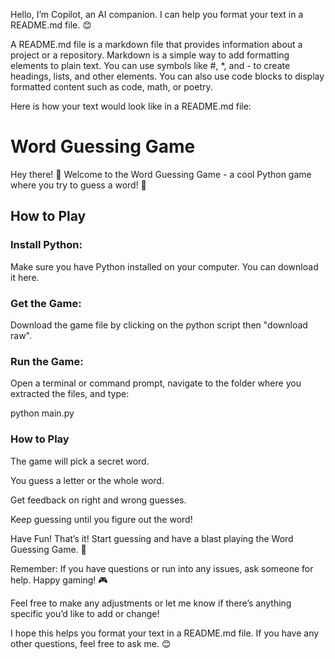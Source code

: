 Hello, I’m Copilot, an AI companion. I can help you format your text in a README.md file. 😊

A README.md file is a markdown file that provides information about a project or a repository. Markdown is a simple way to add formatting elements to plain text. You can use symbols like #, *, and - to create headings, lists, and other elements. You can also use code blocks to display formatted content such as code, math, or poetry.

Here is how your text would look like in a README.md file:

# Word Guessing Game

Hey there! 👋 Welcome to the Word Guessing Game - a cool Python game where you try to guess a word! 🎉

## How to Play

### Install Python:

Make sure you have Python installed on your computer. You can download it here.

### Get the Game:

Download the game file by clicking on the python script then "download raw".

### Run the Game:

Open a terminal or command prompt, navigate to the folder where you extracted the files, and type:

python main.py


### How to Play

The game will pick a secret word.

You guess a letter or the whole word.

Get feedback on right and wrong guesses.

Keep guessing until you figure out the word!

Have Fun!
That’s it! Start guessing and have a blast playing the Word Guessing Game. 🚀



Remember: If you have questions or run into any issues, ask someone for help. Happy gaming! 🎮


Feel free to make any adjustments or let me know if there’s anything specific you’d like to add or change!


I hope this helps you format your text in a README.md file. If you have any other questions, feel free to ask me. 😊
